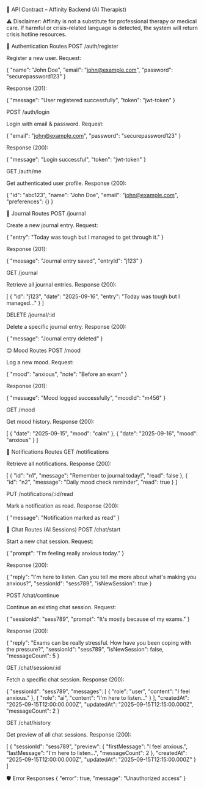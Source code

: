 📜 API Contract – Affinity Backend (AI Therapist)

⚠️ Disclaimer: Affinity is not a substitute for professional therapy or medical care.
If harmful or crisis-related language is detected, the system will return crisis hotline resources.

🔑 Authentication Routes
POST /auth/register

Register a new user.
Request:

{
"name": "John Doe",
"email": "john@example.com",
"password": "securepassword123"
}

Response (201):

{
"message": "User registered successfully",
"token": "jwt-token"
}

POST /auth/login

Login with email & password.
Request:

{
"email": "john@example.com",
"password": "securepassword123"
}

Response (200):

{
"message": "Login successful",
"token": "jwt-token"
}

GET /auth/me

Get authenticated user profile.
Response (200):

{
"id": "abc123",
"name": "John Doe",
"email": "john@example.com",
"preferences": {}
}

📔 Journal Routes
POST /journal

Create a new journal entry.
Request:

{
"entry": "Today was tough but I managed to get through it."
}

Response (201):

{
"message": "Journal entry saved",
"entryId": "j123"
}

GET /journal

Retrieve all journal entries.
Response (200):

[
{
"id": "j123",
"date": "2025-09-16",
"entry": "Today was tough but I managed..."
}
]

DELETE /journal/:id

Delete a specific journal entry.
Response (200):

{
"message": "Journal entry deleted"
}

😊 Mood Routes
POST /mood

Log a new mood.
Request:

{
"mood": "anxious",
"note": "Before an exam"
}

Response (201):

{
"message": "Mood logged successfully",
"moodId": "m456"
}

GET /mood

Get mood history.
Response (200):

[
{ "date": "2025-09-15", "mood": "calm" },
{ "date": "2025-09-16", "mood": "anxious" }
]

🔔 Notifications Routes
GET /notifications

Retrieve all notifications.
Response (200):

[
{ "id": "n1", "message": "Remember to journal today!", "read": false },
{ "id": "n2", "message": "Daily mood check reminder", "read": true }
]

PUT /notifications/:id/read

Mark a notification as read.
Response (200):

{
"message": "Notification marked as read"
}

💬 Chat Routes (AI Sessions)
POST /chat/start

Start a new chat session.
Request:

{
"prompt": "I'm feeling really anxious today."
}

Response (200):

{
"reply": "I'm here to listen. Can you tell me more about what's making you anxious?",
"sessionId": "sess789",
"isNewSession": true
}

POST /chat/continue

Continue an existing chat session.
Request:

{
"sessionId": "sess789",
"prompt": "It's mostly because of my exams."
}

Response (200):

{
"reply": "Exams can be really stressful. How have you been coping with the pressure?",
"sessionId": "sess789",
"isNewSession": false,
"messageCount": 5
}

GET /chat/session/:id

Fetch a specific chat session.
Response (200):

{
"sessionId": "sess789",
"messages": [
{ "role": "user", "content": "I feel anxious." },
{ "role": "ai", "content": "I'm here to listen..." }
],
"createdAt": "2025-09-15T12:00:00.000Z",
"updatedAt": "2025-09-15T12:15:00.000Z",
"messageCount": 2
}

GET /chat/history

Get preview of all chat sessions.
Response (200):

[
{
"sessionId": "sess789",
"preview": {
"firstMessage": "I feel anxious.",
"lastMessage": "I'm here to listen...",
"messageCount": 2
},
"createdAt": "2025-09-15T12:00:00.000Z",
"updatedAt": "2025-09-15T12:15:00.000Z"
}
]

🛡️ Error Responses
{
"error": true,
"message": "Unauthorized access"
}
